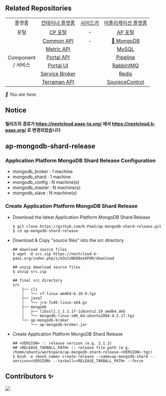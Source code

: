 ## Related Repositories

<table>
  <tr>
    <td colspan=2 align=center>플랫폼</td>
    <td colspan=2 align=center><a href="https://github.com/K-PaaS/cp-deployment">컨테이너 플랫폼</a></td>
    <td colspan=2 align=center><a href="https://github.com/K-PaaS/sidecar-deployment">사이드카</a></td>
    <td colspan=2 align=center><a href="https://github.com/K-PaaS/ap-deployment">어플리케이션 플랫폼</a></td>
  </tr>
  <tr>
    <td colspan=2 align=center>포털</td>
    <td colspan=2 align=center><a href="https://github.com/K-PaaS/cp-portal-release">CP 포털</a></td>
    <td colspan=2 align=center>-</td>
    <td colspan=2 align=center><a href="https://github.com/K-PaaS/portal-deployment">AP 포털</a></td>
  </tr>
  <tr align=center>
    <td colspan=2 rowspan=9>Component<br>/ 서비스</td>
    <td colspan=2><a href="https://github.com/K-PaaS/cp-portal-common-api">Common API</a></td>
    <td colspan=2>-</td>
    <td colspan=2><a href="https://github.com/K-PaaS/ap-mongodb-shard-release">🚩 MongoDB</a></td>
  </tr>
  <tr align=center>
    <td colspan=2><a href="https://github.com/K-PaaS/cp-metrics-api">Metric API</a></td>
    <td colspan=2>  </td>
    <td colspan=2><a href="https://github.com/K-PaaS/ap-mysql-release">MySQL</a></td>
  </tr>
  <tr align=center>
    <td colspan=2><a href="https://github.com/K-PaaS/cp-portal-api">Portal API</a></td>
    <td colspan=2>  </td>
    <td colspan=2><a href="https://github.com/K-PaaS/ap-pipeline-release">Pipeline</a></td>
  </tr>
  <tr align=center>
    <td colspan=2><a href="https://github.com/K-PaaS/cp-portal-ui">Portal UI</a></td>
    <td colspan=2>  </td>
    <td colspan=2><a href="https://github.com/K-PaaS/ap-rabbitmq-release">RabbintMQ</a></td>
  </tr>
  <tr align=center>
    <td colspan=2><a href="https://github.com/K-PaaS/cp-portal-service-broker">Service Broker</a></td>
    <td colspan=2>  </td>
    <td colspan=2><a href="https://github.com/K-PaaS/ap-on-demand-redis-release">Redis</a></td>
  </tr>
  <tr align=center>
    <td colspan=2><a href="https://github.com/K-PaaS/cp-terraman">Terraman API</a></td>
    <td colspan=2>  </td>
    <td colspan=2><a href="https://github.com/K-PaaS/ap-source-control-release">SoureceControl</a></td>
  </tr>
</table>
<i>🚩 You are here.</i>

## Notice
#### 릴리즈의 경로가 https://nextcloud.paas-ta.org/ 에서 https://nextcloud.k-paas.org/ 로 변경되었습니다  



  

  


## ap-mongodb-shard-release

### Application Platform MongoDB Shard Release Configuration
  - mongodb_broker : 1 machine  
  - mongodb_shard : 1 machine  
  - mongodb_config : N machine(s)  
  - mongodb_master : N machine(s)  
  - mongodb_slave : N machine(s)  

### Create Application Platform MongoDB Shard Release
  - Download the latest Application Platform MongoDB Shard Release
    ```  
    $ git clone https://github.com/K-PaaS/ap-mongodb-shard-release.git
    $ cd ap-mongodb-shard-release
    ```  
  - Download & Copy "source files" into the src directory
    ```
    ## download source files
    $ wget -O src.zip https://nextcloud.k-paas.org/index.php/s/m3oJzNbD8axKFKR/download
    
    ## unzip download source files
    $ unzip src.zip 
    
    ## final src directory
    src  
        ├── cli
        │   └── cf-linux-amd64-6.10.0.tgz
        ├── java7
        │   └── jre-7u45-linux-x64.gz
        ├── mongodb
        │   ├── libssl1.1_1.1.1f-1ubuntu2.19_amd64.deb
        │   └── mongodb-linux-x86_64-ubuntu1804-4.2.17.tgz
        └── ap-mongodb-broker
            └── ap-mongodb-broker.jar
    ```
  - Create Application Platform MongoDB Shard Release
    ```  
    ## <VERSION> :: release version (e.g. 2.1.2)
    ## <RELEASE_TARBALL_PATH> :: release file path (e.g. /home/ubuntu/workspace/ap-mongodb-shard-release-<VERSION>.tgz)
    $ bosh -e <bosh_name> create-release --name=ap-mongodb-shard --version=<VERSION> --tarball=<RELEASE_TARBALL_PATH> --force

    ```   


## Contributors ✨

<a href="https://github.com/K-PaaS/ap-mongodb-shard-release/graphs/contributors">
  <img src="https://contrib.rocks/image?repo=K-PaaS/ap-mongodb-shard-release" />
</a>
